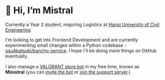 # 🐲 Hi, I’m Mistral
Currently a Year 2 student, majoring Logistics at [Hanoi University of Civil Engineering](https://huce.edu.vn)

I'm looking to get into Frontend Development and are currently experimenting small changes within a Python codebase - [osuAkatsuki/bancho-service](https://github.com/osuAkatsuki/bancho-service). I hope I'll be doing more things on GitHub eventually.

I also manage a [VALORANT store bot](https://github.com/giorgi-o/SkinPeek) in my free time, known as &nbsp;<img height="16" src="https://cdn.discordapp.com/icons/951801749897887795/a297b9c96f706d3e409ce57e93f983af.png"> **Ministral** (you can [invite the bot](https://discord.com/api/oauth2/authorize?client_id=925550988146917456&permissions=536602999920&scope=bot%20applications.commands) or [join the support server](https://discord.gg/3UnnN34eFp).)
